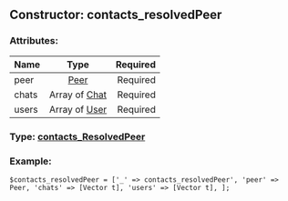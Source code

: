 ## Constructor: contacts\_resolvedPeer  

### Attributes:

| Name     |    Type       | Required |
|----------|:-------------:|---------:|
|peer|[Peer](../types/Peer.md) | Required|
|chats|Array of [Chat](../types/Chat.md) | Required|
|users|Array of [User](../types/User.md) | Required|



### Type: [contacts\_ResolvedPeer](../types/contacts_ResolvedPeer.md)


### Example:

```
$contacts_resolvedPeer = ['_' => contacts_resolvedPeer', 'peer' => Peer, 'chats' => [Vector t], 'users' => [Vector t], ];
```